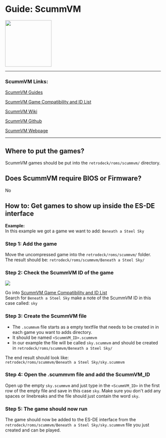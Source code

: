 # Guide: ScummVM

<img src="../../wiki_images/logos/scummvm-logo.svg" width="150">

---

### ScummVM Links:
[ScummVM Guides](https://docs.scummvm.org/en/v2.7.1/)

[ScummVM Game Compatibility and ID List](https://www.scummvm.org/compatibility)

[ScummVM Wiki](https://wiki.scummvm.org/index.php?title=Main_Page)

[ScummVM Github](https://github.com/scummvm/scummvm)

[ScummVM Webpage](https://www.scummvm.org/)

---

## Where to put the games?
ScummVM games should be put into the `retrodeck/roms/scummvm/` directory.<br>

## Does ScummVM require BIOS or Firmware?
No

## How to: Get games to show up inside the ES-DE interface

**Example:** <br>
In this example we got a game we want to add: `Beneath a Steel Sky`

### Step 1: Add the game

Move the uncompressed game into the `retrodeck/roms/scummvm/` folder.<br>
The result should be: `retrodeck/roms/scummvm/Beneath a Steel Sky/`

### Step 2: Check the ScummVM ID of the game

<img src="../../wiki_images/emulators/scummvm/scummvm-sky.png">

Go into [ScummVM Game Compatibility and ID List](https://www.scummvm.org/compatibility)<br>
Search for `Beneath a Steel Sky` make a note of the ScummVM ID in this case called: `sky`

### Step 3: Create the ScummVM file
- The `.scummvm` file starts as a empty textfile that needs to be created in in each game you want to adds directory.<br>
- It should be named `<ScummVM_ID>.scummvm` <br>
- In our example the file will be called `sky.scummvm` and should be created in `retrodeck/roms/scummvm/Beneath a Steel Sky/`

The end result should look like:<br>
`retrodeck/roms/scummvm/Beneath a Steel Sky/sky.scummvm`

### Step 4: Open the .scummvm file and add the ScummVM_ID
Open up the empty `sky.scummvm` and just type in the `<ScummVM_ID>` in the first row of the empty file and save in this case `sky`. Make sure you don't add any spaces or linebreaks and the file should just contain the word `sky`.

### Step 5: The game should now run
The game should now be added to the ES-DE interface from the `retrodeck/roms/scummvm/Beneath a Steel Sky/sky.scummvm` file you just created and can be played.
